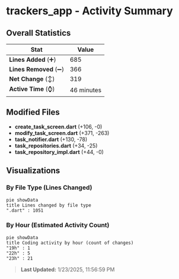 # trackers_app - Activity Summary 

## Overall Statistics

| Stat                   | Value                                                             |
| ---------------------- | ----------------------------------------------------------------- |
| **Lines Added** (➕)   | 685                                          |
| **Lines Removed** (➖) | 366                                        |
| **Net Change** (↕)    | 319                |
| **Active Time** (⌚)   | 46 minutes |


## Modified Files
- **create_task_screen.dart** (+106, -0)
- **modify_task_screen.dart** (+371, -263)
- **task_notifier.dart** (+130, -78)
- **task_repositories.dart** (+34, -25)
- **task_repository_impl.dart** (+44, -0)

## Visualizations

### By File Type (Lines Changed)

```mermaid
pie showData
title Lines changed by file type
".dart" : 1051
```

### By Hour (Estimated Activity Count)

```mermaid
pie showData
title Coding activity by hour (count of changes)
"19h" : 1
"22h" : 5
"23h" : 21
```


> **Last Updated:** 1/23/2025, 11:56:59 PM